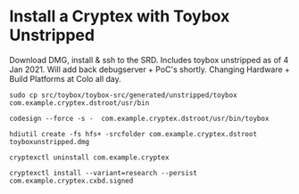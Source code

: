 # Install a Cryptex with Toybox Unstripped

Download DMG, install & ssh to the SRD. Includes toybox unstripped as of 4 Jan 2021. Will add back debugserver + PoC's shortly. Changing Hardware + Build Platforms at Colo all day.

```
sudo cp src/toybox/toybox-src/generated/unstripped/toybox com.example.cryptex.dstroot/usr/bin

codesign --force -s -  com.example.cryptex.dstroot/usr/bin/toybox

hdiutil create -fs hfs+ -srcfolder com.example.cryptex.dstroot toyboxunstripped.dmg

cryptexctl uninstall com.example.cryptex

cryptexctl install --variant=research --persist com.example.cryptex.cxbd.signed
```
